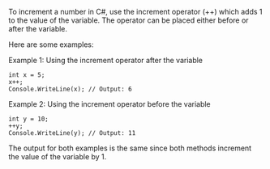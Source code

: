 To increment a number in C#, use the increment operator (++) which adds 1 to the value of the variable. The operator can be placed either before or after the variable. 

Here are some examples:

Example 1: Using the increment operator after the variable
```
int x = 5;
x++;
Console.WriteLine(x); // Output: 6
```

Example 2: Using the increment operator before the variable
```
int y = 10;
++y;
Console.WriteLine(y); // Output: 11
```

The output for both examples is the same since both methods increment the value of the variable by 1.